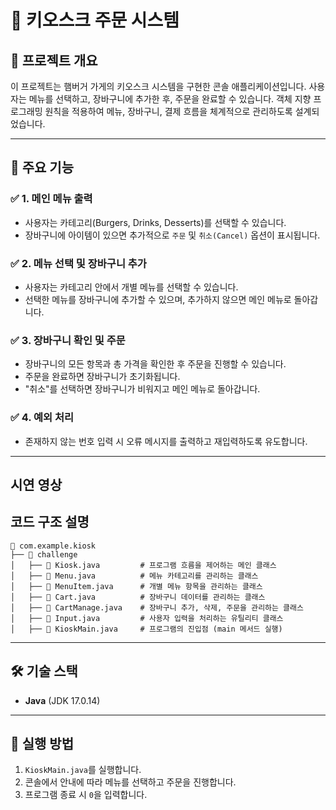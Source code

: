 # 🛒 키오스크 주문 시스템

## 📌 프로젝트 개요
이 프로젝트는 햄버거 가게의 키오스크 시스템을 구현한 콘솔 애플리케이션입니다. 사용자는 메뉴를 선택하고, 장바구니에 추가한 후, 주문을 완료할 수 있습니다. 객체 지향 프로그래밍 원칙을 적용하여 메뉴, 장바구니, 결제 흐름을 체계적으로 관리하도록 설계되었습니다.

---

## 🚀 주요 기능
### ✅ 1. 메인 메뉴 출력
- 사용자는 카테고리(Burgers, Drinks, Desserts)를 선택할 수 있습니다.
- 장바구니에 아이템이 있으면 추가적으로 `주문` 및 `취소(Cancel)` 옵션이 표시됩니다.

### ✅ 2. 메뉴 선택 및 장바구니 추가
- 사용자는 카테고리 안에서 개별 메뉴를 선택할 수 있습니다.
- 선택한 메뉴를 장바구니에 추가할 수 있으며, 추가하지 않으면 메인 메뉴로 돌아갑니다.

### ✅ 3. 장바구니 확인 및 주문
- 장바구니의 모든 항목과 총 가격을 확인한 후 주문을 진행할 수 있습니다.
- 주문을 완료하면 장바구니가 초기화됩니다.
- "취소"를 선택하면 장바구니가 비워지고 메인 메뉴로 돌아갑니다.

### ✅ 4. 예외 처리
- 존재하지 않는 번호 입력 시 오류 메시지를 출력하고 재입력하도록 유도합니다.

---
## 시연 영상


##  코드 구조 설명
```plaintext
📂 com.example.kiosk
├── 📂 challenge
│   ├── 📄 Kiosk.java         # 프로그램 흐름을 제어하는 메인 클래스
│   ├── 📄 Menu.java          # 메뉴 카테고리를 관리하는 클래스
│   ├── 📄 MenuItem.java      # 개별 메뉴 항목을 관리하는 클래스
│   ├── 📄 Cart.java          # 장바구니 데이터를 관리하는 클래스
│   ├── 📄 CartManage.java    # 장바구니 추가, 삭제, 주문을 관리하는 클래스
│   ├── 📄 Input.java         # 사용자 입력을 처리하는 유틸리티 클래스
│   ├── 📄 KioskMain.java     # 프로그램의 진입점 (main 메서드 실행)
```

---


## 🛠️ 기술 스택
- **Java** (JDK 17.0.14)


---

## 📌 실행 방법
1. `KioskMain.java`를 실행합니다.
2. 콘솔에서 안내에 따라 메뉴를 선택하고 주문을 진행합니다.
3. 프로그램 종료 시 `0`을 입력합니다.



